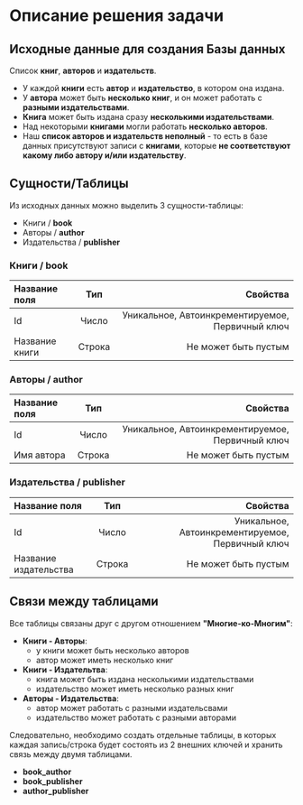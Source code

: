 # Описание решения задачи

## Исходные данные для создания Базы данных

Cписок **книг**, **авторов** и **издательств**.

-   У каждой **книги** есть **автор** и **издательство**, в котором она издана.
-   У **автора** может быть **несколько книг**, и он может работать с **разными издательствами**.
-   **Книга** может быть издана сразу **несколькими издательствами**.
-   Над некоторыми **книгами** могли работать **несколько авторов**.
-   Наш **список авторов и издательств неполный** - то есть в базе данных присутствуют записи с **книгами**, которые **не соответствуют какому либо автору и/или издательству**.

## Сущности/Таблицы

Из исходных данных можно выделить 3 сущности-таблицы:

-   Книги / **book**
-   Авторы / **author**
-   Издательства / **publisher**

### Книги / **book**

| Название поля  |  Тип   |                                         Свойства |
| :------------- | :----: | -----------------------------------------------: |
| Id             | Число  | Уникальное, Автоинкрементируемое, Первичный ключ |
| Название книги | Строка |                             Не может быть пустым |

### Авторы / **author**

| Название поля |  Тип   |                                         Свойства |
| :------------ | :----: | -----------------------------------------------: |
| Id            | Число  | Уникальное, Автоинкрементируемое, Первичный ключ |
| Имя автора    | Строка |                             Не может быть пустым |

### Издательства / **publisher**

| Название поля         |  Тип   |                                         Свойства |
| :-------------------- | :----: | -----------------------------------------------: |
| Id                    | Число  | Уникальное, Автоинкрементируемое, Первичный ключ |
| Название издательства | Строка |                             Не может быть пустым |

## Связи между таблицами

Все таблицы связаны друг с другом отношением **"Многие-ко-Многим"**:

-   **Книги - Авторы**:
    -   у книги может быть несколько авторов
    -   автор может иметь несколько книг
-   **Книги - Издательтва**:
    -   книга может быть издана несколькими издательствами
    -   издательство может иметь несколько разных книг
-   **Авторы - Издательства**:
    -   автор может работать с разными издательсвами
    -   издательство может работать с разными авторами

Следовательно, необходимо создать отдельные таблицы, в которых каждая запись/строка будет состоять из 2 внешних ключей и хранить связь между двумя таблицами.

-   **book_author**
-   **book_publisher**
-   **author_publisher**
